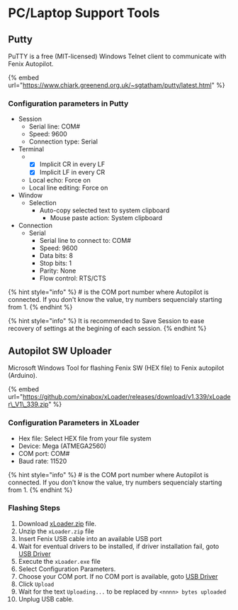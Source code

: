 # PC/Laptop Support Tools

## Putty

PuTTY is a free \(MIT-licensed\) Windows Telnet client to communicate with Fenix Autopilot.

{% embed url="https://www.chiark.greenend.org.uk/~sgtatham/putty/latest.html" %}

### Configuration parameters in Putty

* Session
  * Serial line: COM\#
  * Speed: 9600
  * Connection type: Serial
* Terminal
  * * [x] Implicit CR in every LF
    * [x] Implicit LF in every CR
  * Local echo: Force on
  * Local line editing: Force on
* Window
  * Selection
    * Auto-copy selected text to system clipboard
      * Mouse paste action: System clipboard
* Connection
  * Serial
    * Serial line to connect to: COM\#
    * Speed: 9600
    * Data bits: 8
    * Stop bits: 1
    * Parity: None
    * Flow control: RTS/CTS

{% hint style="info" %}
\# is the COM port number where Autopilot is connected. If you don't know the value, try numbers sequencialy starting from 1.
{% endhint %}

{% hint style="info" %}
It is recommended to Save Session to ease recovery of settings at the begining of each session.
{% endhint %}

## Autopilot SW Uploader

Microsoft Windows Tool for flashing Fenix SW \(HEX file\) to  Fenix autopilot \(Arduino\). 

{% embed url="https://github.com/xinabox/xLoader/releases/download/v1.339/xLoader\_V1\_339.zip" %}

### Configuration Parameters in XLoader

* Hex file: Select HEX file from your file system
* Device: Mega \(ATMEGA2560\)
* COM port: COM\#
* Baud rate: 11520

{% hint style="info" %}
\# is the COM port number where Autopilot is connected. If you don't know the value, try numbers sequencialy starting from 1.
{% endhint %}

### Flashing Steps

1. Download [xLoader.zip](https://github.com/xinabox/xLoader/releases/latest) file.
2. Unzip the `xLoader.zip` file
3. Insert Fenix USB cable into an available USB port
4. Wait for eventual drivers to be installed, if driver installation fail, goto [USB Driver](https://github.com/xinabox/xLoader#usb-driver)
5. Execute the `xLoader.exe` file
6. Select Configuration Parameters.
7. Choose your COM port. If no COM port is available, goto [USB Driver](https://github.com/xinabox/xLoader#usb-driver)
8. Click `Upload`
9. Wait for the text `Uploading...` to be replaced by `<nnnn> bytes uploaded`
10. Unplug USB cable.

